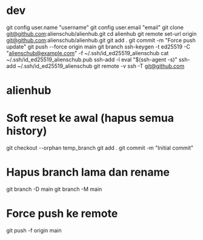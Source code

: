 # dev
git config user.name "username"
git config user.email "email"
git clone git@github.com:alienschub/alienhub.git
cd alienhub
git remote set-url origin git@github.com:alienschub/alienhub.git
git add .
git commit -m "Force push update"
git push --force origin main
git branch
ssh-keygen -t ed25519 -C "alienschub@example.com" -f ~/.ssh/id_ed25519_alienschub
cat ~/.ssh/id_ed25519_alienschub.pub
ssh-add -l
eval "$(ssh-agent -s)"
ssh-add ~/.ssh/id_ed25519_alienschub
git remote -v
ssh -T git@github.com

# alienhub
# Soft reset ke awal (hapus semua history)
git checkout --orphan temp_branch
git add .
git commit -m "Initial commit"

# Hapus branch lama dan rename
git branch -D main
git branch -M main

# Force push ke remote
git push -f origin main